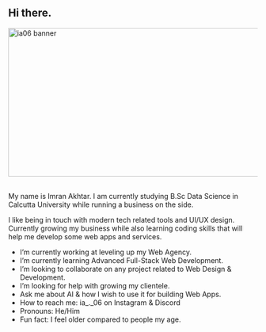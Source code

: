 ## Hi there.

<img width="1200" height="300" alt="ia06 banner" src="https://github.com/user-attachments/assets/190d1de4-0939-4d3b-b23a-36a579e88fe7" />

<br>My name is Imran Akhtar. I am currently studying B.Sc Data Science in Calcutta University while running a business on the side.

I like being in touch with modern tech related tools and UI/UX design.
Currently growing my business while also learning coding skills that will help me develop some web apps and services.

- I’m currently working at leveling up my Web Agency.
- I’m currently learning Advanced Full-Stack Web Development.
- I’m looking to collaborate on any project related to Web Design & Development.
- I’m looking for help with growing my clientele.
- Ask me about AI & how I wish to use it for building Web Apps.
- How to reach me: ia_._06 on Instagram & Discord
- Pronouns: He/Him
- Fun fact: I feel older compared to people my age.
